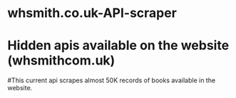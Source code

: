 # whsmith.co.uk-API-scraper
# Hidden apis available on the website (whsmithcom.uk)

#This current api scrapes
almost 50K records of books available in the website.
